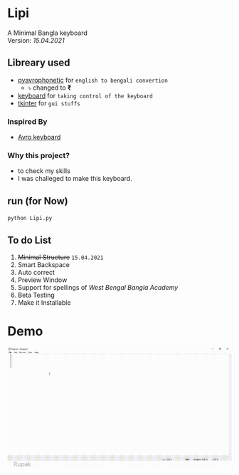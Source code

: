 # Lipi
A Minimal Bangla keyboard 
<br> Version: _15.04.2021_

## Libreary used
* [pyavrophonetic](https://github.com/TrendBreaker/pyAvroPhonetic) for `english to bengali convertion` 
   * ৳</b> changed to <b>₹</b>
* [keyboard](https://github.com/boppreh/keyboard) for `taking control of the keyboard`
* [tkinter](https://wiki.python.org/moin/TkInter) for `gui stuffs`

### Inspired By 
* [Avro keyboard](https://www.omicronlab.com/avro-keyboard.html)

### Why this project?
* to check my skills
* I was challeged to make this keyboard.

## run (for Now)
```console
python Lipi.py
```


## To do List
1. <strike>Minimal Structure</strike> `15.04.2021`
2. Smart Backspace
3. Auto correct
4. Preview Window
5. Support for spellings of _West Bengal Bangla Academy_
6. Beta Testing
7. Make it  Installable
# Demo
<img src="image/demo.gif" width="540" height="270" />
